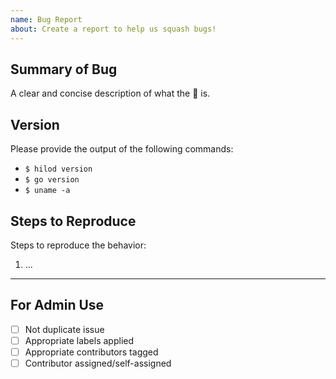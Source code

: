 ```yaml
---
name: Bug Report 
about: Create a report to help us squash bugs!
---
```


<!--------------------------------------------------------------------------- ☺
|       Thanks for opening an issue!
|
|       Before smashing the submit button please review the template.
|       Also, please also ensure that this is not a duplicate issue :)
☺ ---------------------------------------------------------------------------->

## Summary of Bug

A clear and concise description of what the 🐞 is.

## Version

Please provide the output of the following commands:

- `$ hilod version`
- `$ go version`
- `$ uname -a`

## Steps to Reproduce

Steps to reproduce the behavior:

1. ...

----

## For Admin Use

- [ ] Not duplicate issue
- [ ] Appropriate labels applied
- [ ] Appropriate contributors tagged
- [ ] Contributor assigned/self-assigned
